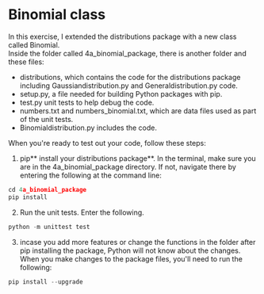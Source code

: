 # Binomial class

In this exercise, I extended the distributions package with a new class called Binomial.  
Inside the folder called 4a_binomial_package, there is another folder and these files:
* distributions, which contains the code for the distributions package including Gaussiandistribution.py and Generaldistribution.py code.
* setup.py, a file needed for building Python packages with pip.
* test.py unit tests to help debug the code.
* numbers.txt and numbers_binomial.txt, which are data files used as part of the unit tests.
* Binomialdistribution.py includes the code.

When you're ready to test out your code, follow these steps:
1. pip** install your distributions package**. In the terminal, make sure you are in the 4a_binomial_package directory. If not, navigate there by entering the following at the command line:
```Python
cd 4a_binomial_package
pip install
```
2. Run the unit tests. Enter the following.
```Python
python -m unittest test
```
3. incase you add more features or change the functions in the folder after pip installing the package, Python will not know about the changes. When you make changes to the package files, you'll need to run the following:
```Python
pip install --upgrade
```
